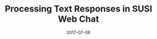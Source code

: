 ---
layout: blog
type: blog
image: images/SUSI_Emoji.jpg
title: Processing Text Responses in SUSI Web Chat
date: 2017-07-06
permalink: https://blog.fossasia.org/processing-text-responses-in-susi-web-chat/
labels:
  - FOSSASIA
  - GSoC
  - SUSI.AI
  - Tutorial
  - Artificial Intelligence
  - Emoji
  - Google Summer of Code
  - HTML Entities
  - Linkify
  - Personal Assistant
  - Skills Tutorial
  - Susi
  - SUSI Web Chat
  - SUSIAI
---